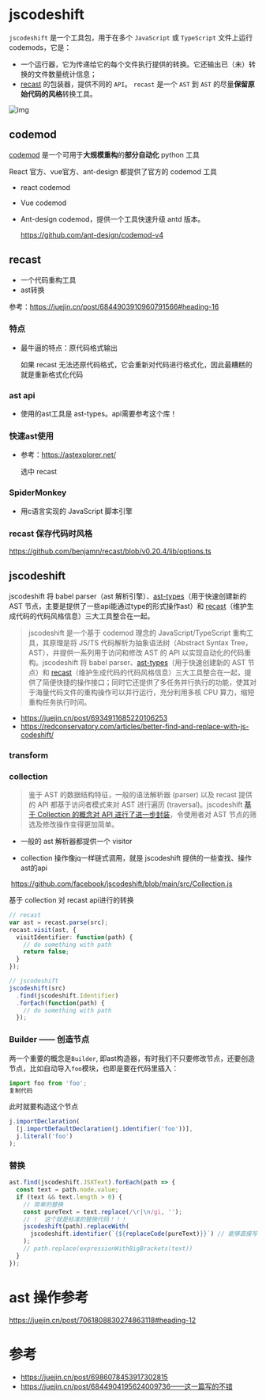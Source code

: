 # jscodeshift

`jscodeshift` 是一个工具包，用于在多个 `JavaScript` 或 `TypeScript` 文件上运行 codemods，它是：

- 一个运行器，它为传递给它的每个文件执行提供的转换。它还输出已（未）转换的文件数量统计信息；
- [recast](https://link.juejin.cn/?target=https%3A%2F%2Fgithub.com%2Fbenjamn%2Frecast) 的包装器，提供不同的 `API`。 `recast` 是一个 `AST` 到 `AST` 的尽量**保留原始代码的风格**转换工具。

![img](https://p3-juejin.byteimg.com/tos-cn-i-k3u1fbpfcp/af5c5701080b426398d58f212c4ce7db~tplv-k3u1fbpfcp-zoom-in-crop-mark:4536:0:0:0.awebp)



## codemod

[codemod](https://link.juejin.cn/?target=https%3A%2F%2Fgithub.com%2Ffacebookarchive%2Fcodemod) 是一个可用于**大规模重构**的**部分自动化** python 工具

React 官方、vue官方、ant-design 都提供了官方的 codemod 工具

* react codemod

* Vue codemod

* Ant-design codemod，提供一个工具快速升级 antd 版本。

  https://github.com/ant-design/codemod-v4

## recast

* 一个代码重构工具
* ast转换

参考：https://juejin.cn/post/6844903910960791566#heading-16

### 特点

* 最牛逼的特点：原代码格式输出

  如果 recast 无法还原代码格式，它会重新对代码进行格式化，因此最糟糕的就是重新格式化代码

### ast api

* 使用的ast工具是 ast-types。api需要参考这个库！

### 快速ast使用

* 参考：https://astexplorer.net/

  选中 recast

### SpiderMonkey

* 用c语言实现的 JavaScript 脚本引擎

### recast 保存代码时风格

https://github.com/benjamn/recast/blob/v0.20.4/lib/options.ts

## jscodeshift

jscodeshift 将 babel parser（ast 解析引擎）、[ast-types](https://link.juejin.cn/?target=https%3A%2F%2Fgithub.com%2Fbenjamn%2Fast-types)（用于快速创建新的 AST 节点，主要是提供了一些api能通过type的形式操作ast）和 [recast](https://link.juejin.cn/?target=https%3A%2F%2Fgithub.com%2Fbenjamn%2Frecast%2F)（维护生成代码的代码风格信息）三大工具整合在一起。

> jscodeshift 是一个基于 codemod 理念的 JavaScript/TypeScript 重构工具，其原理是将 JS/TS 代码解析为抽象语法树（Abstract Syntax Tree，AST），并提供一系列用于访问和修改 AST 的 API 以实现自动化的代码重构。jscodeshift 将 babel parser、[ast-types](https://link.juejin.cn?target=https%3A%2F%2Fgithub.com%2Fbenjamn%2Fast-types)（用于快速创建新的 AST 节点）和 [recast](https://link.juejin.cn?target=https%3A%2F%2Fgithub.com%2Fbenjamn%2Frecast%2F)（维护生成代码的代码风格信息）三大工具整合在一起，提供了简便快捷的操作接口；同时它还提供了多任务并行执行的功能，使其对于海量代码文件的重构操作可以并行运行，充分利用多核 CPU 算力，缩短重构任务执行时间。

* https://juejin.cn/post/6934911685220106253
* https://redconservatory.com/articles/better-find-and-replace-with-js-codeshift/

### transform



### collection

> 鉴于 AST 的数据结构特征，一般的语法解析器 (parser) 以及 recast 提供的 API 都基于访问者模式来对 AST 进行遍历 (traversal)。jscodeshift [基于 Collection 的概念对 API 进行了进一步封装](https://link.juejin.cn?target=https%3A%2F%2Fgithub.com%2Ffacebook%2Fjscodeshift%23collections-and-traversal)，令使用者对 AST 节点的筛选及修改操作变得更加简单。

* 一般的 ast 解析器都提供一个 visitor



* collection 操作像jq一样链式调用，就是 jscodeshift 提供的一些查找、操作ast的api

​	https://github.com/facebook/jscodeshift/blob/main/src/Collection.js

基于 collection 对 recast api进行的转换

```typescript
// recast
var ast = recast.parse(src);
recast.visit(ast, {
  visitIdentifier: function(path) {
    // do something with path
    return false;
  }
});

// jscodeshift
jscodeshift(src)
  .find(jscodeshift.Identifier)
  .forEach(function(path) {
    // do something with path
  });
```



### Builder —— 创造节点

两一个重要的概念是`Builder`, 即ast构造器，有时我们不只要修改节点，还要创造节点，比如自动导入`foo`模块，也即是要在代码里插入：

```javascript
import foo from 'foo';
复制代码
```

此时就要构造这个节点

```js
j.importDeclaration(
  [j.importDefaultDeclaration(j.identifier('foo'))],
  j.literal('foo')
);
```

### 替换

```typescript
ast.find(jscodeshift.JSXText).forEach(path => {
  const text = path.node.value;
  if (text && text.length > 0) {
    // 简单的替换
    const pureText = text.replace(/\r|\n/gi, '');
    // !  这个就是标准的替换代码！！！
    jscodeshift(path).replaceWith(
      jscodeshift.identifier(`{${replaceCode(pureText)}}`) // 能够直接写表达式替换
    );
    // path.replace(expressionWithBigBrackets(text))
  }
});
```



# ast 操作参考

https://juejin.cn/post/7061808830274863118#heading-12



# 参考

* https://juejin.cn/post/6986078453917302815
* https://juejin.cn/post/6844904195624009736——这一篇写的不错